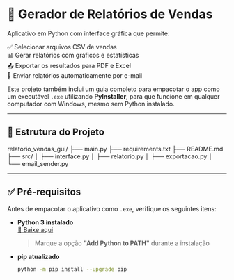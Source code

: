 # 🧾 Gerador de Relatórios de Vendas

Aplicativo em Python com interface gráfica que permite:

✅ Selecionar arquivos CSV de vendas  
📊 Gerar relatórios com gráficos e estatísticas  
📤 Exportar os resultados para PDF e Excel  
📧 Enviar relatórios automaticamente por e-mail

Este projeto também inclui um guia completo para empacotar o app como um executável `.exe` utilizando **PyInstaller**, para que funcione em qualquer computador com Windows, mesmo sem Python instalado.

---

## 📁 Estrutura do Projeto

relatorio_vendas_gui/
├── main.py
├── requirements.txt
├── README.md
├── src/
│ ├── interface.py
│ ├── relatorio.py
│ ├── exportacao.py
│ └── email_sender.py

---

## ✅ Pré-requisitos

Antes de empacotar o aplicativo como `.exe`, verifique os seguintes itens:

- **Python 3 instalado**  
  [🔗 Baixe aqui](https://www.python.org/downloads/)  
  > Marque a opção **"Add Python to PATH"** durante a instalação

- **pip atualizado**
  ```bash
  python -m pip install --upgrade pip

